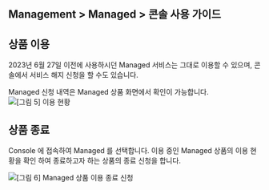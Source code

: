## Management > Managed > 콘솔 사용 가이드

## 상품 이용
2023년 6월 27일 이전에 사용하시던 Managed 서비스는 그대로 이용할 수 있으며, 콘솔에서 서비스 해지 신청을 할 수도 있습니다.

Managed 신청 내역은 Managed 상품 화면에서 확인이 가능합니다. 
![[그림 5] 이용 현황](http://static.toastoven.net/prod_managed/managed_5_ko.jpg)

## 상품 종료 
Console 에 접속하여 Managed 를 선택합니다.
이용 중인 Managed 상품의 이용 현황을 확인 하여 종료하고자 하는 상품의 종료 신청을 합니다. 

![[그림 6] Managed 상품 이용 종료 신청](http://static.toastoven.net/prod_managed/managed_6_ko.jpg)
